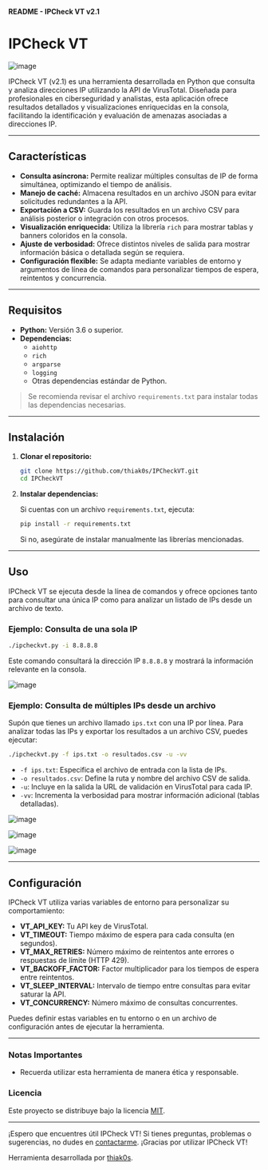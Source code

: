 **README - IPCheck VT v2.1**

# IPCheck VT

![image](https://github.com/user-attachments/assets/004191d3-77c0-47e7-9a6b-1387d19e16af)

IPCheck VT (v2.1) es una herramienta desarrollada en Python que consulta y analiza direcciones IP utilizando la API de VirusTotal. Diseñada para profesionales en ciberseguridad y analistas, esta aplicación ofrece resultados detallados y visualizaciones enriquecidas en la consola, facilitando la identificación y evaluación de amenazas asociadas a direcciones IP.

---

## Características

- **Consulta asíncrona:** Permite realizar múltiples consultas de IP de forma simultánea, optimizando el tiempo de análisis.
- **Manejo de caché:** Almacena resultados en un archivo JSON para evitar solicitudes redundantes a la API.
- **Exportación a CSV:** Guarda los resultados en un archivo CSV para análisis posterior o integración con otros procesos.
- **Visualización enriquecida:** Utiliza la librería `rich` para mostrar tablas y banners coloridos en la consola.
- **Ajuste de verbosidad:** Ofrece distintos niveles de salida para mostrar información básica o detallada según se requiera.
- **Configuración flexible:** Se adapta mediante variables de entorno y argumentos de línea de comandos para personalizar tiempos de espera, reintentos y concurrencia.

---

## Requisitos

- **Python:** Versión 3.6 o superior.
- **Dependencias:**  
  - `aiohttp`
  - `rich`
  - `argparse`
  - `logging`
  - Otras dependencias estándar de Python.

> Se recomienda revisar el archivo `requirements.txt` para instalar todas las dependencias necesarias.

---

## Instalación

1. **Clonar el repositorio:**

   ```bash
   git clone https://github.com/thiak0s/IPCheckVT.git
   cd IPCheckVT
   ```

2. **Instalar dependencias:**

   Si cuentas con un archivo `requirements.txt`, ejecuta:

   ```bash
   pip install -r requirements.txt
   ```

   Si no, asegúrate de instalar manualmente las librerías mencionadas.

---

## Uso

IPCheck VT se ejecuta desde la línea de comandos y ofrece opciones tanto para consultar una única IP como para analizar un listado de IPs desde un archivo de texto.

### Ejemplo: Consulta de una sola IP

```bash
./ipcheckvt.py -i 8.8.8.8
```

Este comando consultará la dirección IP `8.8.8.8` y mostrará la información relevante en la consola.

![image](https://github.com/user-attachments/assets/021104e5-e84d-473d-b45b-4f4d74faa899)

### Ejemplo: Consulta de múltiples IPs desde un archivo

Supón que tienes un archivo llamado `ips.txt` con una IP por línea. Para analizar todas las IPs y exportar los resultados a un archivo CSV, puedes ejecutar:

```bash
./ipcheckvt.py -f ips.txt -o resultados.csv -u -vv
```

- `-f ips.txt`: Especifica el archivo de entrada con la lista de IPs.
- `-o resultados.csv`: Define la ruta y nombre del archivo CSV de salida.
- `-u`: Incluye en la salida la URL de validación en VirusTotal para cada IP.
- `-vv`: Incrementa la verbosidad para mostrar información adicional (tablas detalladas).

![image](https://github.com/user-attachments/assets/7183afc5-0d35-49d0-884d-3be087afb3e5)

![image](https://github.com/user-attachments/assets/2861f407-e041-4025-aabd-5212c3bb89f0)

![image](https://github.com/user-attachments/assets/966ca2b1-3110-406f-87b5-f7ae75770dd7)

---

## Configuración

IPCheck VT utiliza varias variables de entorno para personalizar su comportamiento:

- **VT_API_KEY:** Tu API key de VirusTotal.
- **VT_TIMEOUT:** Tiempo máximo de espera para cada consulta (en segundos).
- **VT_MAX_RETRIES:** Número máximo de reintentos ante errores o respuestas de límite (HTTP 429).
- **VT_BACKOFF_FACTOR:** Factor multiplicador para los tiempos de espera entre reintentos.
- **VT_SLEEP_INTERVAL:** Intervalo de tiempo entre consultas para evitar saturar la API.
- **VT_CONCURRENCY:** Número máximo de consultas concurrentes.

Puedes definir estas variables en tu entorno o en un archivo de configuración antes de ejecutar la herramienta.

---

### Notas Importantes

- Recuerda utilizar esta herramienta de manera ética y responsable.

### Licencia

Este proyecto se distribuye bajo la licencia [MIT](LICENSE).

---

¡Espero que encuentres útil IPCheck VT! Si tienes preguntas, problemas o sugerencias, no dudes en [contactarme](https://github.com/thiak0s). ¡Gracias por utilizar IPCheck VT!

Herramienta desarrollada por [thiak0s](https://github.com/thiak0s).
